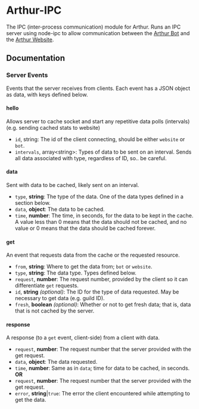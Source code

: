 # Arthur-IPC
The IPC (inter-process communication) module for Arthur. Runs an IPC server using node-ipc to allow communication between the [Arthur Bot](https://github.com/Gymnophoria/Arthur) and the [Arthur Website](https://github.com/Gymnophoria/Arthur-Website).

## Documentation
### Server Events
Events that the server receives from clients. Each event has a JSON object as data, with keys defined below.
#### hello
Allows server to cache socket and start any repetitive data polls (intervals) (e.g. sending cached stats to website)
 - `id`, string: The id of the client connecting, should be either `website` or `bot`.
 - `intervals`, array\<string>: Types of data to be sent on an interval. Sends all data associated with type, regardless of ID, so.. be careful.
 
#### data
Sent with data to be cached, likely sent on an interval.
 - `type`, **string**: The type of the data. One of the data types defined in a section below.
 - `data`, **object**: The data to be cached.
 - `time`, **number**: The time, in seconds, for the data to be kept in the cache. A value less than 0 means that the data should not be cached, and no value or 0 means that the data should be cached forever.

#### get
An event that requests data from the cache or the requested resource.
 - `from`, **string**: Where to get the data from; `bot` or `website`.
 - `type`, **string**: The data type. Types defined below.
 - `request`, **number**: The request number, provided by the client so it can differentiate `get` requests.
 - `id`, **string** *(optional)*: The ID for the type of data requested. May be necessary to get data (e.g. guild ID).
 - `fresh`, **boolean** *(optional)*: Whether or not to get fresh data; that is, data that is not cached by the server.
 
#### response
A response (to a `get` event, client-side) from a client with data.
 - `request`, **number**: The request number that the server provided with the get request.
 - `data`, **object**: The data requested.
 - `time`, **number**: Same as in `data`; time for data to be cached, in seconds.  
    **OR**
 - `request`, **number**: The request number that the server provided with the get request.
 - `error`, **string**|`true`: The error the client encountered while attempting to get the data.
